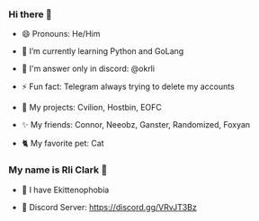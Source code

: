 ### Hi there 👋

- 😄 Pronouns: He/Him

- 💭 I’m currently learning Python and GoLang

- 🎁 I'm answer only in discord: @okrli

- ⚡ Fun fact: Telegram always trying to delete my accounts

- 🎈 My projects: Cvilion, Hostbin, EOFC

- ✨ My friends: Connor, Neeobz, Ganster, Randomized, Foxyan

- 🐈 My favorite pet: Cat

### My name is Rli Clark 🦉

- 👻 I have Ekittenophobia

- 🎪 Discord Server: https://discord.gg/VRvJT3Bz
